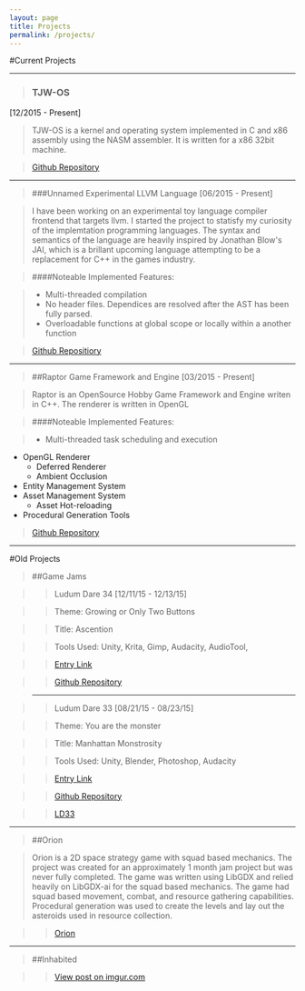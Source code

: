 ```yaml
---
layout: page
title: Projects
permalink: /projects/
---
```


#Current Projects

------------------------------

> ### TJW-OS
[12/2015 - Present]

> TJW-OS is a kernel and operating system implemented in C and x86 assembly using the NASM assembler.  It is written for a x86 32bit machine. 

> [Github Repository](http://github.com/Twiebs/tjw-os)

--------------------

> ###Unnamed Experimental LLVM Language 
[06/2015 - Present]

> I have been working on an experimental toy language compiler frontend that targets llvm. I started the project to statisfy my curiosity of the implemtation programming languages.  The syntax and semantics of the language are heavily inspired by Jonathan Blow's JAI, which is a brillant upcoming language attempting to be a replacement for C++ in the games industry.  

>####Noteable Implemented Features:

> - Multi-threaded compilation
> - No header files.  Dependices are resolved after the AST has been fully parsed.
> - Overloadable functions at global scope or locally within a another function


>[Github Repositiory](https://github.com/Twiebs/LLVMLang)

-----------------------------

> ##Raptor Game Framework and Engine
[03/2015 - Present]

> Raptor is an OpenSource Hobby Game Framework and Engine writen in C++.  The renderer is written in OpenGL

>####Noteable Implemented Features:

>- Multi-threaded task scheduling and execution
- OpenGL Renderer
  - Deferred Renderer
  - Ambient Occlusion
- Entity Management System
- Asset Management System
  - Asset Hot-reloading
- Procedural Generation Tools

>[Github Repository](https://github.com/Twiebs/Raptor)

-----------------

#Old Projects

>##Game Jams

> > Ludum Dare 34
[12/11/15 - 12/13/15]

>> Theme: Growing or Only Two Buttons

> > Title: Ascention

> > Tools Used:
  Unity,
  Krita,
  Gimp,
  Audacity,
  AudioTool,



>> [Entry Link](http://ludumdare.com/compo/ludum-dare-34/?action=preview&uid=5078)

> > [Github Repository](https://github.com/Twiebs/LD34)

> -------------

> > Ludum Dare 33
[08/21/15 - 08/23/15]

>> Theme: You are the monster

> > Title: Manhattan Monstrosity

> > Tools Used:
  Unity,
  Blender,
  Photoshop,
  Audacity

> > [Entry Link](http://ludumdare.com/compo/ludum-dare-33/?action=preview&uid=50789)

> > [Github Repository](https://github.com/Twiebs/LD33/)

> <blockquote class="imgur-embed-pub" lang="en" data-id="a/CgVSb" data-context="false"><a href="//imgur.com/a/CgVSb">LD33</a></blockquote><script async src="//s.imgur.com/min/embed.js" charset="utf-8"></script>



--------------

> ##Orion

> Orion is a 2D space strategy game with squad based mechanics.  The project was created for an approximately 1 month jam project but was never fully completed.  The game was written using LibGDX and relied heavily on LibGDX-ai for the squad based mechanics.  The game had squad based movement, combat, and resource gathering capabilities.  Procedural generation was used to create the levels and lay out the asteroids used in resource collection.

> <blockquote class="imgur-embed-pub" lang="en" data-id="a/ODgvU" data-context="false"><a href="//imgur.com/a/ODgvU">Orion</a></blockquote><script async src="//s.imgur.com/min/embed.js" charset="utf-8"></script>

----------------------

> ##Inhabited

> <blockquote class="imgur-embed-pub" lang="en" data-id="a/AeVCp" data-context="false"><a href="//imgur.com/a/AeVCp">View post on imgur.com</a></blockquote><script async src="//s.imgur.com/min/embed.js" charset="utf-8"></script>
